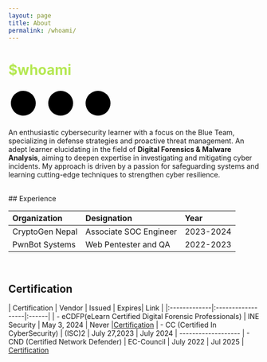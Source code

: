 ```yaml
---
layout: page
title: About
permalink: /whoami/
---
```

<meta name="viewport" content="width=device-width, initial-scale=1">
<link rel="stylesheet" href="https://cdnjs.cloudflare.com/ajax/libs/font-awesome/4.7.0/css/font-awesome.min.css">


# $whoami

<div class="social-media-icons">
  <a href="https://www.linkedin.com/in/manjil-neupane-623a681a4/" class="fa fa-linkedin"></a>
  <a href="https://x.com/Manjil1001" class="fa fa-twitter"></a>
  <a href="https://github.com/Te5ter13" class="fa fa-github"></a>
</div>


An enthusiastic cybersecurity learner with a focus on the Blue Team, specializing in defense strategies and proactive threat management. An adept learner elucidating in the field of **Digital Forensics & Malware Analysis**, aiming to deepen expertise in investigating and mitigating cyber incidents. My approach is driven by a passion for safeguarding systems and learning cutting-edge techniques to strengthen cyber resilience. 

<br>
## Experience

| Organization | Designation         | Year |
|:-------------|:------------------|:------|
| CryptoGen Nepal      | Associate SOC Engineer | 2023-2024  |
| PwnBot Systems |Web Pentester and QA   | 2022-2023  |


<br>

## Certification


| Certification | Vendor | Issued  | Expires| Link |
|:-------------|:------------------|:------|
| - eCDFP(eLearn Certified Digital Forensic Professionals)     | INE Security | May 3, 2024  | Never |<a href="https://certs.ine.com/fb951e24-aa1f-4d4d-9abb-2f9d0570e6fa">Certification</a>
| - CC (Certified In CyberSecurity)     | (ISC)2 | July 27,2023  | July 2024 | -------------------
| - CND (Certified Network Defender)      | EC-Council | July 2022  | Jul 2025 | <a href="https://aspen.eccouncil.org/VerifyBadge?type=certification&a=xsTcEv4MD8WAnXxp6IHfHSgorW9V3ZbiCaOVob/8oa0=">Certification</a>




<style>
/* General styling for the social icons */
.fa {
  display: flex; /* Ensure content is aligned within the circle */
  justify-content: center; /* Center icon horizontally */
  align-items: center; /* Center icon vertically */
  padding: 0; /* No extra padding inside the icon container */
  font-size: 24px; /* Size of the Font Awesome icon */
  width: 50px; /* Fixed width for the circular container */
  height: 50px; /* Fixed height for the circular container */
  text-align: center;
  text-decoration: none;
  margin: 5px; /* Space between icons */
  border-radius: 50%; /* Circular shape */
  transition: all 0.3s ease; /* Smooth hover effects */
}

/* Hover effects for the icons */
.fa:hover {
  opacity: 0.8; /* Slight transparency */
  transform: scale(1.1); /* Enlarge slightly on hover */
}

/* Colors for individual icons */
.fa-linkedin {
  background: black; /* LinkedIn Blue */
  color: white;
}

.fa-twitter {
  background: black; /* Twitter Blue */
  color: white;
}
.fa-github {
  background: black;
  color: white;
}

/* Container styling */
.social-media-icons {
  display: flex; /* Align icons in a row */
  justify-content: left; /* Center the row */
  align-items: left; /* Vertically align icons */
  margin: 20px 0; /* Space around the container */
  gap: 15px; /* Space between icons */
}

/* Responsive styling for smaller screens */
@media (max-width: 768px) {
  .fa {
    font-size: 20px; /* Reduce icon size */
    width: 40px; /* Adjust circle size */
    height: 40px; /* Adjust circle size */
  }

  .social-media-icons {
    gap: 10px; /* Reduce spacing between icons */
  }
}
h1 {
    color: #b5e853;
}
</style>

